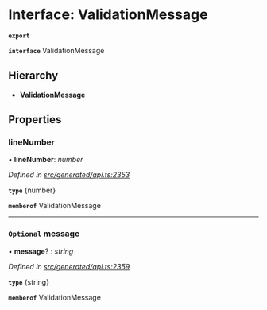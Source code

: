 # Interface: ValidationMessage

**`export`** 

**`interface`** ValidationMessage

## Hierarchy

* **ValidationMessage**

## Properties

###  lineNumber

• **lineNumber**: *number*

*Defined in [src/generated/api.ts:2353](https://github.com/mailslurp/mailslurp-client-ts-js/blob/507ad2d/src/generated/api.ts#L2353)*

**`type`** {number}

**`memberof`** ValidationMessage

___

### `Optional` message

• **message**? : *string*

*Defined in [src/generated/api.ts:2359](https://github.com/mailslurp/mailslurp-client-ts-js/blob/507ad2d/src/generated/api.ts#L2359)*

**`type`** {string}

**`memberof`** ValidationMessage

